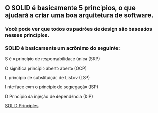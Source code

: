 
<h2>O SOLID é basicamente 5 princípios, o que ajudará a criar uma boa arquitetura de software.</h2> 

<h3>Você pode ver que todos os padrões de design são baseados nesses princípios.</h3>

<h3>SOLID é basicamente um acrônimo do seguinte:</h3>

S é o princípio de responsabilidade única (SRP)

O significa princípio aberto aberto (OCP)

L princípio de substituição de Liskov (LSP)

I nterface com o princípio de segregação (ISP)

D Princípio da injeção de dependência (DIP)

[SOLID Principles](https://code-maze.com/solid-principles/)